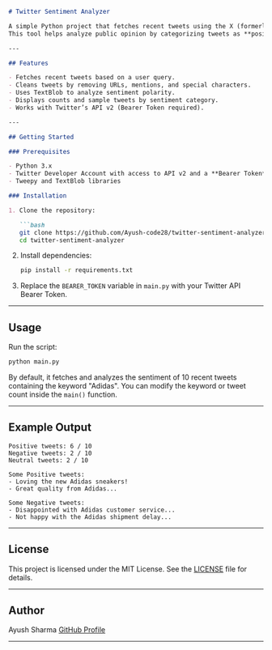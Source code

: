 ````markdown
# Twitter Sentiment Analyzer

A simple Python project that fetches recent tweets using the X (formerly Twitter) API v2 and performs sentiment analysis using TextBlob.  
This tool helps analyze public opinion by categorizing tweets as **positive**, **negative**, or **neutral**.

---

## Features

- Fetches recent tweets based on a user query.
- Cleans tweets by removing URLs, mentions, and special characters.
- Uses TextBlob to analyze sentiment polarity.
- Displays counts and sample tweets by sentiment category.
- Works with Twitter’s API v2 (Bearer Token required).

---

## Getting Started

### Prerequisites

- Python 3.x
- Twitter Developer Account with access to API v2 and a **Bearer Token**
- Tweepy and TextBlob libraries

### Installation

1. Clone the repository:

   ```bash
   git clone https://github.com/Ayush-code28/twitter-sentiment-analyzer.git
   cd twitter-sentiment-analyzer
````

2. Install dependencies:

   ```bash
   pip install -r requirements.txt
   ```

3. Replace the `BEARER_TOKEN` variable in `main.py` with your Twitter API Bearer Token.

---

## Usage

Run the script:

```bash
python main.py
```

By default, it fetches and analyzes the sentiment of 10 recent tweets containing the keyword "Adidas".
You can modify the keyword or tweet count inside the `main()` function.

---

## Example Output

```
Positive tweets: 6 / 10  
Negative tweets: 2 / 10  
Neutral tweets: 2 / 10  

Some Positive tweets:  
- Loving the new Adidas sneakers!  
- Great quality from Adidas...

Some Negative tweets:  
- Disappointed with Adidas customer service...  
- Not happy with the Adidas shipment delay...
```

---

## License

This project is licensed under the MIT License. See the [LICENSE](LICENSE) file for details.

---

## Author

Ayush Sharma
[GitHub Profile](https://github.com/Ayush-code28)

---
